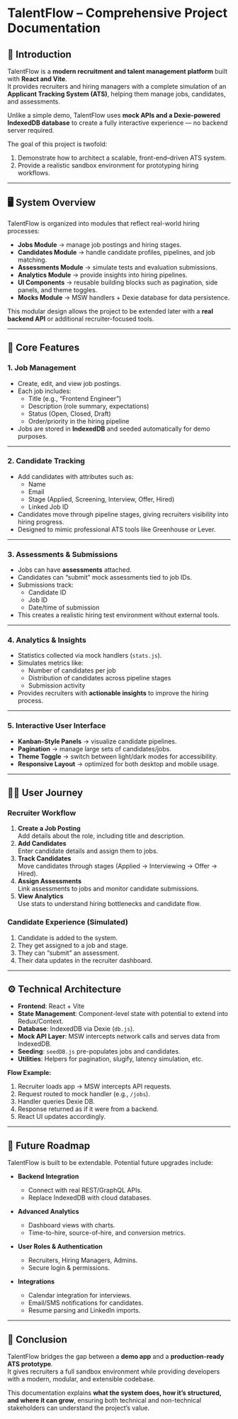 # TalentFlow – Comprehensive Project Documentation

## 📌 Introduction
TalentFlow is a **modern recruitment and talent management platform** built with **React and Vite**.  
It provides recruiters and hiring managers with a complete simulation of an **Applicant Tracking System (ATS)**, helping them manage jobs, candidates, and assessments.  

Unlike a simple demo, TalentFlow uses **mock APIs and a Dexie-powered IndexedDB database** to create a fully interactive experience — no backend server required.  

The goal of this project is twofold:
1. Demonstrate how to architect a scalable, front-end–driven ATS system.  
2. Provide a realistic sandbox environment for prototyping hiring workflows.  

---

## 🖥️ System Overview
TalentFlow is organized into modules that reflect real-world hiring processes:

- **Jobs Module** → manage job postings and hiring stages.  
- **Candidates Module** → handle candidate profiles, pipelines, and job matching.  
- **Assessments Module** → simulate tests and evaluation submissions.  
- **Analytics Module** → provide insights into hiring pipelines.  
- **UI Components** → reusable building blocks such as pagination, side panels, and theme toggles.  
- **Mocks Module** → MSW handlers + Dexie database for data persistence.  

This modular design allows the project to be extended later with a **real backend API** or additional recruiter-focused tools.

---

## 🎯 Core Features

### 1. Job Management
- Create, edit, and view job postings.  
- Each job includes:
  - Title (e.g., “Frontend Engineer”)  
  - Description (role summary, expectations)  
  - Status (Open, Closed, Draft)  
  - Order/priority in the hiring pipeline  
- Jobs are stored in **IndexedDB** and seeded automatically for demo purposes.

---

### 2. Candidate Tracking
- Add candidates with attributes such as:
  - Name  
  - Email  
  - Stage (Applied, Screening, Interview, Offer, Hired)  
  - Linked Job ID  
- Candidates move through pipeline stages, giving recruiters visibility into hiring progress.  
- Designed to mimic professional ATS tools like Greenhouse or Lever.

---

### 3. Assessments & Submissions
- Jobs can have **assessments** attached.  
- Candidates can “submit” mock assessments tied to job IDs.  
- Submissions track:
  - Candidate ID  
  - Job ID  
  - Date/time of submission  
- This creates a realistic hiring test environment without external tools.

---

### 4. Analytics & Insights
- Statistics collected via mock handlers (`stats.js`).  
- Simulates metrics like:
  - Number of candidates per job  
  - Distribution of candidates across pipeline stages  
  - Submission activity  
- Provides recruiters with **actionable insights** to improve the hiring process.

---

### 5. Interactive User Interface
- **Kanban-Style Panels** → visualize candidate pipelines.  
- **Pagination** → manage large sets of candidates/jobs.  
- **Theme Toggle** → switch between light/dark modes for accessibility.  
- **Responsive Layout** → optimized for both desktop and mobile usage.

---

## 👩‍💼 User Journey

### Recruiter Workflow
1. **Create a Job Posting**  
   Add details about the role, including title and description.  
2. **Add Candidates**  
   Enter candidate details and assign them to jobs.  
3. **Track Candidates**  
   Move candidates through stages (Applied → Interviewing → Offer → Hired).  
4. **Assign Assessments**  
   Link assessments to jobs and monitor candidate submissions.  
5. **View Analytics**  
   Use stats to understand hiring bottlenecks and candidate flow.

### Candidate Experience (Simulated)
1. Candidate is added to the system.  
2. They get assigned to a job and stage.  
3. They can “submit” an assessment.  
4. Their data updates in the recruiter dashboard.  

---

## ⚙️ Technical Architecture

- **Frontend**: React + Vite  
- **State Management**: Component-level state with potential to extend into Redux/Context.  
- **Database**: IndexedDB via Dexie (`db.js`).  
- **Mock API Layer**: MSW intercepts network calls and serves data from IndexedDB.  
- **Seeding**: `seedDB.js` pre-populates jobs and candidates.  
- **Utilities**: Helpers for pagination, slugify, latency simulation, etc.  

**Flow Example:**
1. Recruiter loads app → MSW intercepts API requests.  
2. Request routed to mock handler (e.g., `/jobs`).  
3. Handler queries Dexie DB.  
4. Response returned as if it were from a backend.  
5. React UI updates accordingly.  

---

## 🚀 Future Roadmap
TalentFlow is built to be extendable. Potential future upgrades include:

- **Backend Integration**
  - Connect with real REST/GraphQL APIs.  
  - Replace IndexedDB with cloud databases.  

- **Advanced Analytics**
  - Dashboard views with charts.  
  - Time-to-hire, source-of-hire, and conversion metrics.  

- **User Roles & Authentication**
  - Recruiters, Hiring Managers, Admins.  
  - Secure login & permissions.  

- **Integrations**
  - Calendar integration for interviews.  
  - Email/SMS notifications for candidates.  
  - Resume parsing and LinkedIn imports.  

---

## 📜 Conclusion
TalentFlow bridges the gap between a **demo app** and a **production-ready ATS prototype**.  
It gives recruiters a full sandbox environment while providing developers with a modern, modular, and extensible codebase.  

This documentation explains **what the system does, how it’s structured, and where it can grow**, ensuring both technical and non-technical stakeholders can understand the project’s value.
